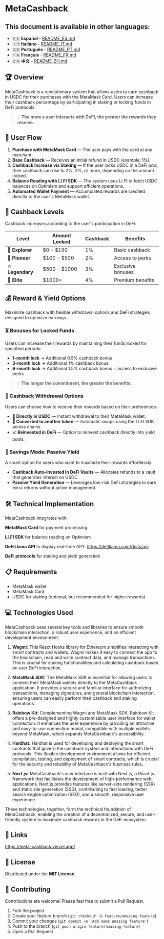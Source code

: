 # MetaCashback

## This document is available in other languages:
- 🇪🇸 **Español** - [README_ES.md](README_ES.md)
- 🇮🇹 **Italiano** - [README_IT.md](README_IT.md)
- 🇧🇷 **Português** - [README_PT.md](README_PT.md)
- 🇫🇷 **Français** - [README_FR.md](README_FR.md)
- 🇨🇳 **中文** - [README_ZH.md](README_ZH.md)

## 🏆 Overview

MetaCashback is a revolutionary system that allows users to earn cashback in USDC for their purchases with the MetaMask Card. Users can increase their cashback percentage by participating in staking or locking funds in DeFi protocols.

> 💡 **The more a user interacts with DeFi, the greater the rewards they receive.**

## 🚀 User Flow

1. **Purchase with MetaMask Card** — The user pays with the card at any merchant.
2. **Base Cashback** — Receives an initial refund in USDC (example: 1%).
3. **Cashback Increase via Staking** — If the user locks USDC in a DeFi pool, their cashback can rise to 2%, 3%, or more, depending on the amount locked.
4. **Balance Reading with LI.FI SDK** — The system uses LI.FI to fetch USDC balances on Optimism and support efficient operations.
5. **Automated Wallet Payment** — Accumulated rewards are credited directly to the user's MetaMask wallet.

## 🎯 Cashback Levels

Cashback increases according to the user's participation in DeFi:

| Level | Amount Locked | Cashback | Benefits |
|-------|--------------|----------|----------|
| 🔰 **Explorer** | $0 - $100 | 1% | Basic cashback |
| 🚀 **Pioneer** | $100 - $500 | 2% | Access to perks |
| 🔥 **Legendary** | $500 - $1000 | 3% | Exclusive bonuses |
| 👑 **Elite** | $1000+ | 4% | Premium benefits |

## 💰 Reward & Yield Options

Maximize cashback with flexible withdrawal options and DeFi strategies designed to optimize earnings.

### ⏳ Bonuses for Locked Funds

Users can increase their rewards by maintaining their funds locked for specified periods:

- **1-month lock** → Additional 0.5% cashback bonus
- **3-month lock** → Additional 1% cashback bonus
- **6-month lock** → Additional 1.5% cashback bonus + access to exclusive perks

> 💡 **The longer the commitment, the greater the benefits.**

### 🔄 Cashback Withdrawal Options

Users can choose how to receive their rewards based on their preferences:

- **💸 Directly in USDC** — Instant withdrawal to their MetaMask wallet.
- **🔄 Converted to another token** — Automatic swaps using the LI.FI SDK across chains.
- **📈 Reinvested in DeFi** — Option to reinvest cashback directly into yield pools.

### 🏦 Savings Mode: Passive Yield

A smart option for users who want to maximize their rewards effortlessly:

- **Cashback Auto-Invested in DeFi Vaults** — Allocates refunds to a vault that generates interest on USDC.
- **Passive Yield Generation** — Leverages low-risk DeFi strategies to earn extra returns without active management.

## 🛠️ Technical Implementation

MetaCashback integrates with:

**MetaMask Card** for payment processing  

**LI.FI SDK** for balance reading on Optimism  

**DeFiLlama API** to display real-time APY: https://defillama.com/docs/api

**DeFi protocols** for staking and yield generation

## 📋 Requirements

- MetaMask wallet
- MetaMask Card
- USDC for staking (optional, but recommended for higher rewards)

## 💻 Technologies Used
MetaCashback uses several key tools and libraries to ensure smooth blockchain interaction, a robust user experience, and an efficient development environment:

1. **Wagmi:** This React Hooks library for Ethereum simplifies interacting with smart contracts and wallets. Wagmi makes it easy to connect the app to the blockchain, read and write contract data, and manage transactions. This is crucial for staking functionalities and calculating cashback based on user DeFi interaction.

2. **MetaMask SDK:** The MetaMask SDK is essential for allowing users to connect their MetaMask wallets directly to the MetaCashback application. It provides a secure and familiar interface for authorizing transactions, managing signatures, and general blockchain interaction, ensuring users can easily perform their cashback and staking operations.

3. **Rainbow Kit:** Complementing Wagmi and MetaMask SDK, Rainbow Kit offers a pre-designed and highly customizable user interface for wallet connection. It enhances the user experience by providing an attractive and easy-to-use connection modal, compatible with multiple wallets beyond MetaMask, which expands MetaCashback's accessibility.

4. **Hardhat:** Hardhat is used for developing and deploying the smart contracts that govern the cashback system and interactions with DeFi protocols. This flexible development environment allows for efficient compilation, testing, and deployment of smart contracts, which is crucial for the security and reliability of MetaCashback's business rules.

5. **Next.js:** MetaCashback's user interface is built with Next.js, a React.js framework that facilitates the development of high-performance web applications. Next.js provides features like server-side rendering (SSR) and static site generation (SSG), contributing to fast loading, better search engine optimization (SEO), and a smooth, responsive user experience.

These technologies, together, form the technical foundation of MetaCashback, enabling the creation of a decentralized, secure, and user-friendly system to maximize cashback rewards in the DeFi ecosystem.

## 🔗 Links

https://meta-cashback.vercel.app/

## 📄 License

Distributed under the **MIT License**.

## 👥 Contributing

Contributions are welcome! Please feel free to submit a Pull Request.

1. Fork the project
2. Create your feature branch (`git checkout -b feature/amazing-feature`)
3. Commit your changes (`git commit -m 'Add some amazing feature'`)
4. Push to the branch (`git push origin feature/amazing-feature`)
5. Open a Pull Request


